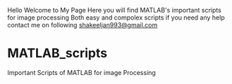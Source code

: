 Hello Welcome to My Page
Here you will find MATLAB's important scripts for image processing
Both easy and compolex scripts
if you need any help contact me on following
shakeeljan993@gmail.com
# MATLAB_scripts
Important Scripts of MATLAB for image Processing
